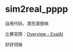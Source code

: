 # sim2real_pppp
自用代码，漂亮滴很呐

比赛官网：[Overview - EvalAI](https://eval.ai/web/challenges/challenge-page/1513/overview)

好好伺候

